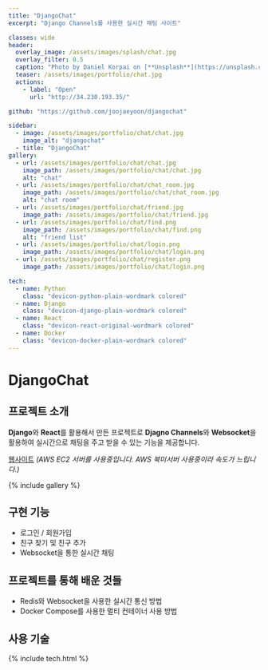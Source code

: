 ```yaml
---
title: "DjangoChat"
excerpt: "Django Channels를 사용한 실시간 채팅 사이트"

classes: wide
header:
  overlay_image: /assets/images/splash/chat.jpg
  overlay_filter: 0.5
  caption: "Photo by Daniel Korpai on [**Unsplash**](https://unsplash.com)"
  teaser: /assets/images/portfolio/chat.jpg
  actions:
    - label: "Open"
      url: "http://34.230.193.35/"

github: "https://github.com/joojaeyoon/djangochat"

sidebar:
  - image: /assets/images/portfolio/chat/chat.jpg
    image_alt: "djangochat"
  - title: "DjangoChat"
gallery:
  - url: /assets/images/portfolio/chat/chat.jpg
    image_path: /assets/images/portfolio/chat/chat.jpg
    alt: "chat"
  - url: /assets/images/portfolio/chat/chat_room.jpg
    image_path: /assets/images/portfolio/chat/chat_room.jpg
    alt: "chat room"
  - url: /assets/images/portfolio/chat/friend.jpg
    image_path: /assets/images/portfolio/chat/friend.jpg
  - url: /assets/images/portfolio/chat/find.png
    image_path: /assets/images/portfolio/chat/find.png
    alt: "friend list"
  - url: /assets/images/portfolio/chat/login.png
    image_path: /assets/images/portfolio/chat/login.png
  - url: /assets/images/portfolio/chat/register.png
    image_path: /assets/images/portfolio/chat/login.png

tech:
  - name: Python
    class: "devicon-python-plain-wordmark colored"
  - name: Django
    class: "devicon-django-plain-wordmark colored"
  - name: React
    class: "devicon-react-original-wordmark colored"
  - name: Docker
    class: "devicon-docker-plain-wordmark colored"
---
```


# DjangoChat

## 프로젝트 소개

**Django**와 **React**를 활용해서 만든 프로젝트로 **Djagno Channels**와
**Websocket**을 활용하여 실시간으로 채팅을 주고 받을 수 있는 기능을
제공합니다.

[웹사이트](http://34.230.193.35/)
_(AWS EC2 서버를 사용중입니다. AWS 북미서버 사용중이라 속도가 느립니다.)_

{% include gallery %}

## 구현 기능

- 로그인 / 회원가입
- 친구 찾기 및 친구 추가
- Websocket을 통한 실시간 채팅

## 프로젝트를 통해 배운 것들

<p>
    <ul>
        <li>Redis와 Websocket을 사용한 실시간 통신 방법</li>
        <li>Docker Compose를 사용한 멀티 컨테이너 사용 방법</li>
    </ul>
</p>

## 사용 기술

{% include tech.html %}
